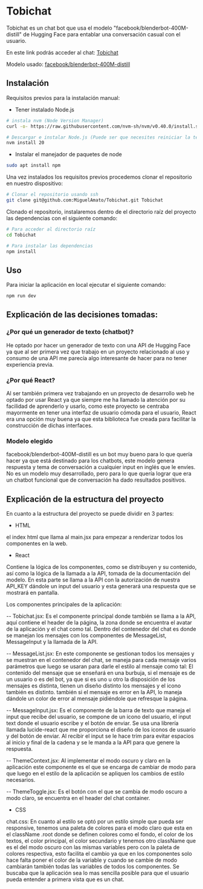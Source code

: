 # Tobichat

Tobichat es un chat bot que usa el modelo "facebook/blenderbot-400M-distill" de Hugging Face para entablar una conversación casual con el usuario.

En este link podrás acceder al chat: [Tobichat](http://MiguelAmato.github.io/Tobichat)

Modelo usado: [facebook/blenderbot-400M-distill](https://huggingface.co/facebook/blenderbot-400M-distill)

## Instalación

Requisitos previos para la instalación manual:

- Tener instalado Node.js

```bash
# instala nvm (Node Version Manager)
curl -o- https://raw.githubusercontent.com/nvm-sh/nvm/v0.40.0/install.sh | bash

# Descargar e instalar Node.js (Puede ser que necesites reiniciar la terminal)
nvm install 20
```
- Instalar el manejador de paquetes de node

```bash
sudo apt install npm
```

Una vez instalados los requisitos previos procedemos clonar el repositorio en nuestro dispositivo:

```bash
# Clonar el repositorio usando ssh
git clone git@github.com:MiguelAmato/Tobichat.git Tobichat
```

Clonado el repositorio, instalaremos dentro de el directorio raíz del proyecto las dependencias con el siguiente comando:

```bash
# Para acceder al directorio raíz
cd Tobichat

# Para instalar las dependencias
npm install
```

## Uso

Para iniciar la aplicación en local ejecutar el siguiente comando:

```bash
npm run dev
```

## Explicación de las decisiones tomadas:

### ¿Por qué un generador de texto (chatbot)?
He optado por hacer un generador de texto con una API de Hugging Face ya que al ser primera vez que trabajo en un proyecto relacionado al uso y consumo de una API me parecía algo interesante de hacer para no tener experiencia previa.

### ¿Por qué React?
Al ser también primera vez trabajando en un proyecto de desarrollo web he optado por usar React ya que siempre me ha llamado la atención por su facilidad de aprenderlo y usarlo, como este proyecto se centraba mayormente en tener una interfaz de usuario cómoda para el usuario, React era una opción muy buena ya que esta biblioteca fue creada para facilitar la construcción de dichas interfaces.

### Modelo elegido
facebook/blenderbot-400M-distill es un bot muy bueno para lo que quería hacer ya que está destinado para los chatbots, este modelo genera respuesta y tema de conversación a cualquier input en inglés que le envíes. No es un modelo muy desarrollado, pero para lo que quería lograr que era un chatbot funcional que de conversación ha dado resultados positivos.

## Explicación de la estructura del proyecto

En cuanto a la estructura del proyecto se puede dividir en 3 partes:

- HTML

el index html que llama al main.jsx para empezar a renderizar todos los componentes en la web.

- React 

Contiene la lógica de los componentes, como se distribuyen y su contenido, así como la lógica de la llamada a la API, tomada de la documentación del modelo. En esta parte se llama a la API con la autorización de nuestra API_KEY dándole un input del usuario y esta generará una respuesta que se mostrará en pantalla.

Los componentes principales de la aplicación:

-- Tobichat.jsx: Es el componente principal donde también se llama a la API, aquí contiene el header de la página, la zona donde se encuentra el avatar de la aplicación y el chat como tal. Dentro del contenedor del chat es donde se manejan los mensajes con los componentes de MessageList, MessageInput y la llamada de la API.

-- MessageList.jsx: En este componente se gestionan todos los mensajes y se muestran en el contenedor del chat, se maneja para cada mensaje varios parámetros que luego se usaran para darle el estilo al mensaje como tal: El contenido del mensaje que se enseñará en una burbuja, si el mensaje es de un usuario o es del bot, ya que si es uno u otro la disposición de los mensajes es distinta, tienen un diseño distinto los mensajes y el icono también es distinto. también si el mensaje es error en la API, lo maneja dándole un color de error al mensaje pidiéndole que refresque la página.

-- MessageInput.jsx: Es el componente de la barra de texto que maneja el input que recibe del usuario, se compone de un icono del usuario, el input text donde el usuario escribe y el botón de enviar. Se usa una librería llamada lucide-react que me proporciona el diseño de los iconos de usuario y del botón de enviar. Al recibir el input se le hace trim para evitar espacios al inicio y final de la cadena y se le manda a la API para que genere la respuesta.

-- ThemeContext.jsx: Al implementar el modo oscuro y claro en la aplicación este componente es el que se encarga de cambiar de modo para que luego en el estilo de la aplicación se apliquen los cambios de estilo necesarios.

-- ThemeToggle.jsx: Es el botón con el que se cambia de modo oscuro a modo claro, se encuentra en el header del chat container.

- CSS

chat.css: En cuanto al estilo se optó por un estilo simple que pueda ser responsive, tenemos una paleta de colores para el modo claro que esta en el className .root donde se definen colores como el fondo, el color de los textos, el color principal, el color secundario y tenemos otro className que es el del modo oscuro con las mismas variables pero con la paleta de colores respectiva, esto facilita el cambio ya que en los componentes solo hace falta poner el color de la variable y cuando se cambie de modo cambiarán también todas las variables de todos los componentes. Se buscaba que la aplicación sea lo mas sencilla posible para que el usuario pueda entender a primera vista que es un chat.
